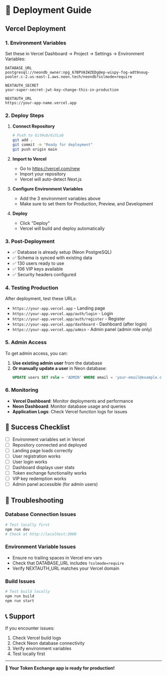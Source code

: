 # 🚀 Deployment Guide

## Vercel Deployment

### 1. Environment Variables

Set these in Vercel Dashboard → Project → Settings → Environment Variables:

```env
DATABASE_URL
postgresql://neondb_owner:npg_67BPVAIWZEDg@ep-wispy-fog-adt9noug-pooler.c-2.us-east-1.aws.neon.tech/neondb?sslmode=require

NEXTAUTH_SECRET
your-super-secret-jwt-key-change-this-in-production

NEXTAUTH_URL
https://your-app-name.vercel.app
```

### 2. Deploy Steps

1. **Connect Repository**
   ```bash
   # Push to GitHub/GitLab
   git add .
   git commit -m "Ready for deployment"
   git push origin main
   ```

2. **Import to Vercel**
   - Go to https://vercel.com/new
   - Import your repository
   - Vercel will auto-detect Next.js

3. **Configure Environment Variables**
   - Add the 3 environment variables above
   - Make sure to set them for Production, Preview, and Development

4. **Deploy**
   - Click "Deploy"
   - Vercel will build and deploy automatically

### 3. Post-Deployment

- ✅ Database is already setup (Neon PostgreSQL)
- ✅ Schema is synced with existing data  
- ✅ 130 users ready to use
- ✅ 106 VIP keys available
- ✅ Security headers configured

### 4. Testing Production

After deployment, test these URLs:

- `https://your-app.vercel.app` - Landing page
- `https://your-app.vercel.app/auth/login` - Login
- `https://your-app.vercel.app/auth/register` - Register
- `https://your-app.vercel.app/dashboard` - Dashboard (after login)
- `https://your-app.vercel.app/admin` - Admin panel (admin role only)

### 5. Admin Access

To get admin access, you can:

1. **Use existing admin user** from the database
2. **Or manually update a user** in Neon database:
   ```sql
   UPDATE users SET role = 'ADMIN' WHERE email = 'your-email@example.com';
   ```

### 6. Monitoring

- **Vercel Dashboard**: Monitor deployments and performance
- **Neon Dashboard**: Monitor database usage and queries
- **Application Logs**: Check Vercel function logs for issues

## 🎯 Success Checklist

- [ ] Environment variables set in Vercel
- [ ] Repository connected and deployed
- [ ] Landing page loads correctly
- [ ] User registration works
- [ ] User login works  
- [ ] Dashboard displays user stats
- [ ] Token exchange functionality works
- [ ] VIP key redemption works
- [ ] Admin panel accessible (for admin users)

## 🔧 Troubleshooting

### Database Connection Issues
```bash
# Test locally first
npm run dev
# Check at http://localhost:3000
```

### Environment Variable Issues
- Ensure no trailing spaces in Vercel env vars
- Check that DATABASE_URL includes `?sslmode=require`
- Verify NEXTAUTH_URL matches your Vercel domain

### Build Issues
```bash
# Test build locally
npm run build
npm run start
```

## 📞 Support

If you encounter issues:
1. Check Vercel build logs
2. Check Neon database connectivity  
3. Verify environment variables
4. Test locally first

---

**🎉 Your Token Exchange app is ready for production!**
